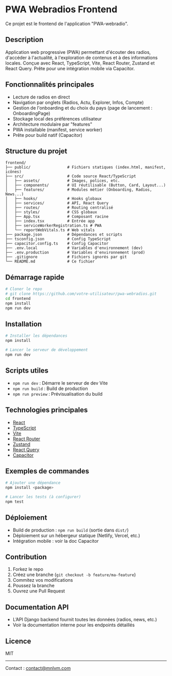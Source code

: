 # PWA Webradios Frontend

Ce projet est le frontend de l'application "PWA-webradio".

## Description

Application web progressive (PWA) permettant d'écouter des radios, d'accéder à l'actualité, à l'exploration de contenus et à des informations locales. Conçue avec React, TypeScript, Vite, React Router, Zustand et React Query. Prête pour une intégration mobile via Capacitor.

## Fonctionnalités principales
- Lecture de radios en direct
- Navigation par onglets (Radios, Actu, Explorer, Infos, Compte)
- Gestion de l'onboarding et du choix du pays (page de lancement : OnboardingPage)
- Stockage local des préférences utilisateur
- Architecture modulaire par "features"
- PWA installable (manifest, service worker)
- Prête pour build natif (Capacitor)

## Structure du projet

```
frontend/
├── public/                # Fichiers statiques (index.html, manifest, icônes)
├── src/                   # Code source React/TypeScript
│   ├── assets/            # Images, polices, etc.
│   ├── components/        # UI réutilisable (Button, Card, Layout...)
│   ├── features/          # Modules métier (Onboarding, Radios, News...)
│   ├── hooks/             # Hooks globaux
│   ├── services/          # API, React Query
│   ├── routes/            # Routing centralisé
│   ├── styles/            # CSS globaux
│   ├── App.tsx            # Composant racine
│   ├── index.tsx          # Entrée app
│   ├── serviceWorkerRegistration.ts # PWA
│   └── reportWebVitals.ts # Web vitals
├── package.json           # Dépendances et scripts
├── tsconfig.json          # Config TypeScript
├── capacitor.config.ts    # Config Capacitor
├── .env.local             # Variables d'environnement (dev)
├── .env.production        # Variables d'environnement (prod)
├── .gitignore             # Fichiers ignorés par git
└── README.md              # Ce fichier
```

## Démarrage rapide

```bash
# Cloner le repo
# git clone https://github.com/votre-utilisateur/pwa-webradios.git
cd frontend
npm install
npm run dev
```

## Installation

```bash
# Installer les dépendances
npm install

# Lancer le serveur de développement
npm run dev
```

## Scripts utiles
- `npm run dev` : Démarre le serveur de dev Vite
- `npm run build` : Build de production
- `npm run preview` : Prévisualisation du build

## Technologies principales
- [React](https://react.dev/)
- [TypeScript](https://www.typescriptlang.org/)
- [Vite](https://vitejs.dev/)
- [React Router](https://reactrouter.com/)
- [Zustand](https://zustand-demo.pmnd.rs/)
- [React Query](https://tanstack.com/query/latest)
- [Capacitor](https://capacitorjs.com/)

## Exemples de commandes

```bash
# Ajouter une dépendance
npm install <package>

# Lancer les tests (à configurer)
npm test
```

## Déploiement
- Build de production : `npm run build` (sortie dans `dist/`)
- Déploiement sur un hébergeur statique (Netlify, Vercel, etc.)
- Intégration mobile : voir la doc Capacitor

## Contribution
1. Forkez le repo
2. Créez une branche (`git checkout -b feature/ma-feature`)
3. Commitez vos modifications
4. Poussez la branche
5. Ouvrez une Pull Request

## Documentation API
- L’API Django backend fournit toutes les données (radios, news, etc.)
- Voir la documentation interne pour les endpoints détaillés

## Licence

MIT

---

Contact : contact@mnlvm.com
